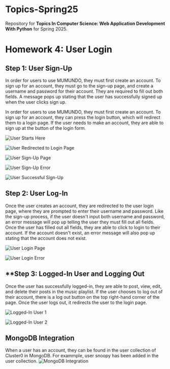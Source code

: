 # Topics-Spring25
Repository for **Topics In Computer Science: Web Application Development With Python** for Spring 2025.

# **Homework 4: User Login**

## **Step 1: User Sign-Up**
In order for users to use MUMUNDO, they must first create an account. To sign up for an account, they must go to the sign-up page, and create a username and password for their account. They are required to fill out both fields. A message pops up stating that the user has successfully signed up when the user clicks sign up.

In order for users to use MUMUNDO, they must first create an account. To sign up for an account, they can press the login button, which will redirect them to a login page. If the user needs to make an account, they are able to sign up at the button of the login form.

![User Starts Here](https://github.com/mescobarbrenes/Topics-Spring25/blob/main/images_hw3/hw4_start.png?raw=true)

![User Redirected to Login Page](https://github.com/mescobarbrenes/Topics-Spring25/blob/main/images_hw3/hw4_redirected_1.png?raw=true)

![User Sign-Up Page](https://github.com/mescobarbrenes/Topics-Spring25/blob/main/images_hw3/hw4_signup_1.png?raw=true)

![User Sign-Up Error](https://github.com/mescobarbrenes/Topics-Spring25/blob/main/images_hw3/hw4_signup_2.png?raw=true)

![User Successful Sign-Up](https://github.com/mescobarbrenes/Topics-Spring25/blob/main/images_hw3/hw4_signup_3.png?raw=true)

## **Step 2: User Log-In**
Once the user creates an account, they are redirected to the user login page, where they are prompted to enter their username and password. Like the sign-up process, if the user doesn't input both username and password, an error message will pop up telling the user they must fill out all fields. Once the user has filled out all fields, they are able to click to login to their account. If the account doesn't exist, an error message will also pop up stating that the account does not exist.

![User Login Page](https://github.com/mescobarbrenes/Topics-Spring25/blob/main/images_hw3/hw4_login_1.png?raw=true)

![User Login Error](https://github.com/mescobarbrenes/Topics-Spring25/blob/main/images_hw3/hw4_login_2.png?raw=true)

## **Step 3: Logged-In User and Logging Out
Once the user has successfully logged-in, they are able to post, view, edit, and delete their posts in the music playlist. If the user chooses to log out of their account, there is a log out button on the top right-hand corner of the page. Once the user logs out, it redirects the user to the login page.

![Logged-In User 1](https://github.com/mescobarbrenes/Topics-Spring25/blob/main/images_hw3/hw4_loggedin_1.png?raw=true)

![Logged-In User 2](https://github.com/mescobarbrenes/Topics-Spring25/blob/main/images_hw3/hw4_loggedin_2.png?raw=true)

## **MongoDB Integration**
When a user has an account, they can be found in the user collection of Cluster0 in MongoDB. For exammple, user snoopy has been added in the user collection.
![MongoDB Integration](https://github.com/mescobarbrenes/Topics-Spring25/blob/main/images_hw3/hw4_mongodb.png?raw=true)